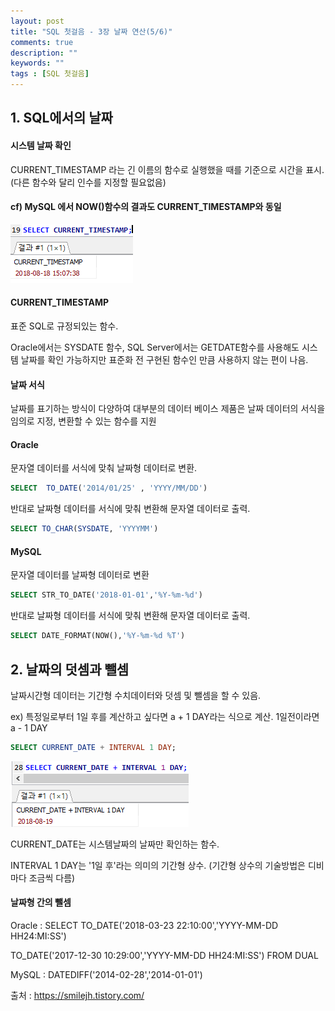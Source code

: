```yaml
---
layout: post
title: "SQL 첫걸음 - 3장 날짜 연산(5/6)" 
comments: true
description: ""
keywords: ""
tags : [SQL 첫걸음]
---
```


## 1. SQL에서의 날짜 
#### 시스템 날짜 확인 
CURRENT_TIMESTAMP 라는 긴 이름의 함수로 실행했을 때를 기준으로 시간을 표시.(다른 함수와 달리 인수를 지정할 필요없음) 

#### cf) MySQL 에서 NOW()함수의 결과도 CURRENT_TIMESTAMP와 동일 

![99D2E8355B87305513](/images/sql_first_step/99D2E8355B87305513.png)

#### CURRENT_TIMESTAMP
표준 SQL로 규정되있는 함수. 

Oracle에서는 SYSDATE 함수, SQL Server에서는 GETDATE함수를 사용해도 시스템 날짜를 확인 가능하지만 표준화 전 구현된 함수인 만큼 사용하지 않는 편이 나음. 

#### 날짜 서식 
날짜를 표기하는 방식이 다양하여 대부분의 데이터 베이스 제품은 날짜 데이터의 서식을 임의로 지정, 변환할 수 있는 함수를 지원 


#### Oracle
문자열 데이터를 서식에 맞춰 날짜형 데이터로 변환.

```sql
SELECT  TO_DATE('2014/01/25' , 'YYYY/MM/DD')
```

반대로 날짜형 데이터를 서식에 맞춰 변환해 문자열 데이터로 출력.

```sql
SELECT TO_CHAR(SYSDATE, 'YYYYMM')
```

#### MySQL 

문자열 데이터를 날짜형 데이터로 변환

```sql
SELECT STR_TO_DATE('2018-01-01','%Y-%m-%d')
```

반대로 날짜형 데이터를 서식에 맞춰 변환해 문자열 데이터로 출력.

```sql
SELECT DATE_FORMAT(NOW(),'%Y-%m-%d %T')
```

## 2. 날짜의 덧셈과 뺄셈 

날짜시간형 데이터는 기간형 수치데이터와 덧셈 및 뺄셈을 할 수 있음. 

ex) 특정일로부터 1일 후를 계산하고 싶다면 a + 1 DAY라는 식으로 계산. 1일전이라면 a - 1 DAY 

```sql
SELECT CURRENT_DATE + INTERVAL 1 DAY;  
```

![99BF723A5B87308210](/images/sql_first_step/99BF723A5B87308210.png)

CURRENT_DATE는 시스템날짜의 날짜만 확인하는 함수. 

INTERVAL 1 DAY는 '1일 후'라는 의미의 기간형 상수. (기간형 상수의 기술방법은 디비마다 조금씩 다름) 

#### 날짜형 간의 뺄셈
Oracle : SELECT TO_DATE('2018-03-23 22:10:00','YYYY-MM-DD HH24:MI:SS') 

TO_DATE('2017-12-30 10:29:00','YYYY-MM-DD HH24:MI:SS') FROM DUAL

MySQL : DATEDIFF('2014-02-28','2014-01-01')


출처 : https://smilejh.tistory.com/